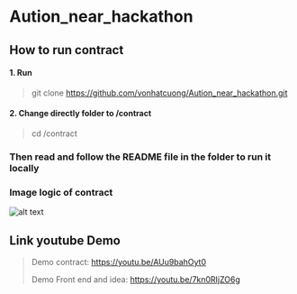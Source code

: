 # Aution_near_hackathon
## How to run contract 
#### 1. Run
> git clone https://github.com/vonhatcuong/Aution_near_hackathon.git
#### 2. Change directly folder to /contract 
> cd /contract 
### Then read and follow the README file in the folder to run it locally
### Image logic of contract
![alt text](https://github.com/vonhatcuong/Aution_near_hackathon/blob/main/image/Diagram.png)

## Link youtube Demo
> Demo contract: https://youtu.be/AUu9bahOyt0
> 
> Demo Front end and idea: https://youtu.be/7kn0RIjZO6g
